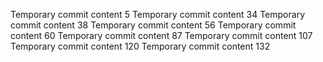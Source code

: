 Temporary commit content 5
Temporary commit content 34
Temporary commit content 38
Temporary commit content 56
Temporary commit content 60
Temporary commit content 87
Temporary commit content 107
Temporary commit content 120
Temporary commit content 132
